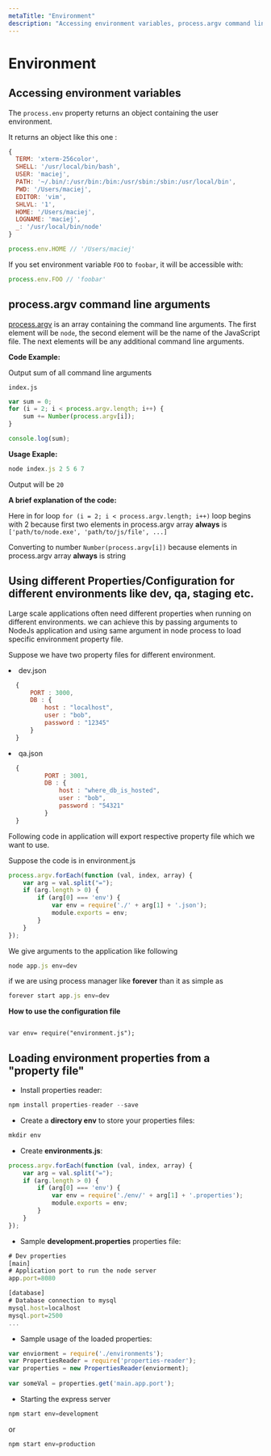 ```yaml
---
metaTitle: "Environment"
description: "Accessing environment variables, process.argv command line arguments, Using different Properties/Configuration for different environments like dev, qa, staging etc., Loading environment properties from a property file"
---
```


# Environment



## Accessing environment variables


The `process.env` property returns an object containing the user environment.

It returns an object like this one :

```js
{
  TERM: 'xterm-256color',
  SHELL: '/usr/local/bin/bash',
  USER: 'maciej',
  PATH: '~/.bin/:/usr/bin:/bin:/usr/sbin:/sbin:/usr/local/bin',
  PWD: '/Users/maciej',
  EDITOR: 'vim',
  SHLVL: '1',
  HOME: '/Users/maciej',
  LOGNAME: 'maciej',
  _: '/usr/local/bin/node'
}

```

```js
process.env.HOME // '/Users/maciej'

```

If you set environment variable `FOO` to `foobar`, it will be accessible with:

```js
process.env.FOO // 'foobar' 

```



## process.argv command line arguments


[process.argv](https://nodejs.org/docs/latest/api/process.html#process_process_argv) is an array containing the command line arguments. The first element will be `node`, the second element will be the name of the JavaScript file. The next elements will be any additional command line arguments.

**Code Example:**

Output sum of all command line arguments

`index.js`

```js
var sum = 0;
for (i = 2; i < process.argv.length; i++) {
    sum += Number(process.argv[i]);
}

console.log(sum);

```

**Usage Exaple:**

```js
node index.js 2 5 6 7

```

Output will be `20`

**A brief explanation of the code:**

Here in for loop `for (i = 2; i < process.argv.length; i++)` loop begins with 2 because first two elements in process.argv array **always** is `['path/to/node.exe', 'path/to/js/file', ...]`

Converting to number `Number(process.argv[i])` because elements in process.argv array **always** is string



## Using different Properties/Configuration for different environments like dev, qa, staging etc.


Large scale applications often need different properties when running on different environments. we can achieve this by passing arguments to NodeJs application and using same argument in node process to load specific environment property file.

Suppose we have two property files for different environment.

<li>
dev.json

```js
  {
      PORT : 3000,
      DB : {
          host : "localhost",
          user : "bob",
          password : "12345"
      }
  }

```


</li>
<li>
qa.json

```js
  {
          PORT : 3001,
          DB : {
              host : "where_db_is_hosted",
              user : "bob",
              password : "54321"
          }
  }

```


</li>

Following code in application will export respective property file which we want to use.

Suppose the code is in environment.js

```js
process.argv.forEach(function (val, index, array) {
    var arg = val.split("=");
    if (arg.length > 0) {
        if (arg[0] === 'env') {
            var env = require('./' + arg[1] + '.json');
            module.exports = env;
        }
    }
});

```

We give arguments to the application like following

```js
node app.js env=dev

```

if we are using process manager like **forever** than it as simple as

```js
forever start app.js env=dev

```

**How to use the configuration file**

```

var env= require("environment.js");

```



## Loading environment properties from a "property file"


- Install properties reader:

```js
npm install properties-reader --save

```


- Create a **directory env** to store your properties files:

```js
mkdir env

```


- Create **environments.js**:

```js
process.argv.forEach(function (val, index, array) {
    var arg = val.split("=");
    if (arg.length > 0) {
        if (arg[0] === 'env') {
            var env = require('./env/' + arg[1] + '.properties');
            module.exports = env;
        }
    }
});

```


- Sample **development.properties** properties file:

```js
# Dev properties
[main]
# Application port to run the node server
app.port=8080

[database]
# Database connection to mysql
mysql.host=localhost
mysql.port=2500
...

```


- Sample usage of the loaded properties:

```js
var enviorment = require('./environments');
var PropertiesReader = require('properties-reader');
var properties = new PropertiesReader(enviorment);
   
var someVal = properties.get('main.app.port');

```


- Starting the express server

```js
npm start env=development

```

or

```js
npm start env=production

```

